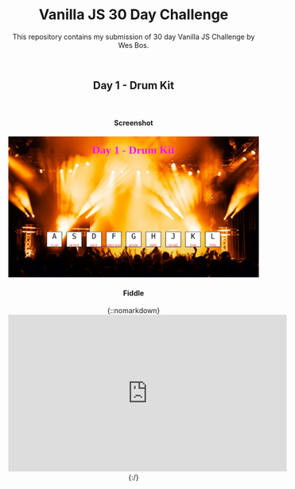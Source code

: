 <center>
	<h1>Vanilla JS 30 Day Challenge</h1>
	<p>This repository contains my submission of 30 day Vanilla JS Challenge by Wes Bos.</p>
	<br>
	<h2>Day 1 - Drum Kit</h2>
	<br>
	<h4>Screenshot</h4>
	<img src="Screenshot/screen1.png" alt="Screenshot">
	<br>
	<h4>Fiddle</h4>
	{::nomarkdown}
	<iframe width="560" height="315" src="https://www.youtube.com/embed/dHHmUF9gs70" frameborder="0" allowfullscreen></iframe>
	{:/}
	<br>
	
</center>